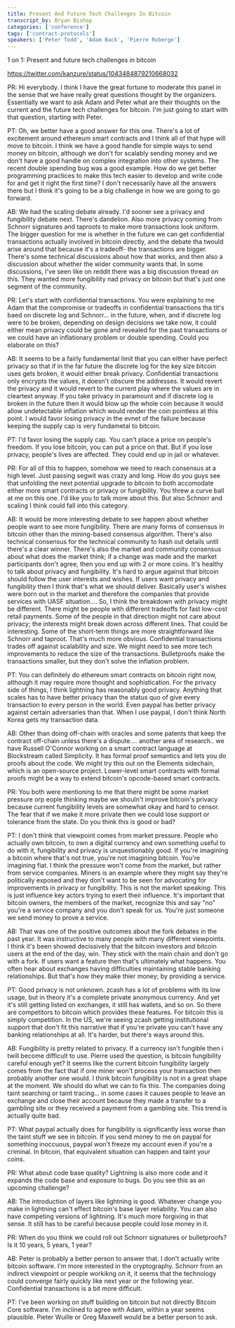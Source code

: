 ```yaml
---
title: Present And Future Tech Challenges In Bitcoin
transcript_by: Bryan Bishop
categories: ['conference']
tags: ['contract-protocols']
speakers: ['Peter Todd', 'Adam Back', 'Pierre Roberge']
---
```

1 on 1: Present and future tech challenges in bitcoin

<https://twitter.com/kanzure/status/1043484879210668032>

PR: Hi everybody. I think I have the great fortune to moderate this panel in the sense that we have really great questions thought by the organizers. Essentially we want to ask Adam and Peter what are their thoughts on the current and the future tech challenges for bitcoin. I'm just going to start with that question, starting with Peter.

PT: Oh, we better have a good answer for this one. There's a lot of excitement around ethereum smart contracts and I think all of that hype will move to bitcoin. I think we have a good handle for simple ways to send money on bitcoin, although we don't for scalably sending money and we don't have a good handle on complex integration into other systems. The recent double spending bug was a good example. How do we get better programming practices to make this tech easier to develop and write code for and get it right the first time? I don't necessarily have all the answers there but I think it's going to be a big challenge in how we are going to go forward.

AB: We had the scaling debate already. I'd sooner see a privacy and fungibility debate next. There's dandelion. Also more privacy coming from Schnorr signatures and taproots to make more transactions look uniform. The bigger question for me is whether in the future we can get confidential transactions actually involved in bitcoin directly, and the debate tha twould arise around that because it's a tradeoff- the transactions are bigger. There's some technical discussions about how that works, and then also a discussion about whether the wider community wants that. In some discussions, I've seen like on reddit there was a big discussion thread on this. They wanted more fungibility nad privacy on bitcoin but that's just one segment of the community.

PR: Let's start with confidential transactions. You were explaining to me Adam that the compromise or tradeoffs in confidential transactions tha tit's baed on discrete log and Schnorr... in the future, when, and if discrete log were to be broken, depending on design decisions we take now, it could either mean privacy could be gone and revealed for the past transactions or we could have an inflationary problem or double spending. Could you elaborate on this?

AB: It seems to be a fairly fundamental limit that you can either have perfect privacy so that if in the far future the discrete log for the key size bitcoin uses gets broken, it would either break privacy. Confidential transactions only encrypts the values, it doesn't obscure the addresses. It would revert the privacy and it would revert to the current play where the values are in cleartext anyway. If you take privacy in paramount and if discrete log is broken in the future then it would blow up the whole coin because it would allow undetectable inflation which would render the coin pointless at this point. I would favor losing privacy in the evnet of the failure because keeping the supply cap is very fundametal to bitcoin.

PT: I'd favor losing the supply cap. You can't place a price on people's freedom. If you lose bitcoin, you can put a price on that. But if you lose privacy, people's lives are affected. They could end up in jail or whatever.

PR: For all of this to happen, somehow we need to reach consensus at a high level. Just passing segwit was crazy and long. How do you guys see that unfolding the next potential upgrade to bitcoin to both accomodate either more smart contracts or privacy or fungibility. You threw a curve ball at me on this one. I'd like you to talk more about this. But also Schnorr and scaling I think could fall into this category.

AB: It would be more interesting debate to see happen about whether people want to see more fungibility. There are many forms of consensus in bitcoin other than the mining-based consensus algorithm. There's also technical consensus for the technical community to hash out details until there's a clear winner. There's also the market and community consensus about what does the market think; if a change was made and the market participants don't agree, then you end up with 2 or more coins. It's healthy to talk about privacy and fungibility. It's hard to argue against that bitcoin should follow the user interests and wishes. If users want privacy and fungibility then I think that's what we should deliver. Basically user's wishes were born out in the market and therefore the companies that provide services with UASF situation.... So, I think the breakdown with privacy might be different. There might be people with different tradeoffs for fast low-cost retail payments. Some of the people in that direction might not care about privacy; the interests might break down across different lines. That could be interesting. Some of the short-term things are more straightforward like Schnorr and taproot. That's much more obvious. Confidential transactions trades off against scalability and size. We might need to see more tech improvements to reduce the size of the transactions. Bulletproofs make the transactions smaller, but they don't solve the inflation problem.

PT: You can definitely do ethereum smart contracts on bitcoin right now, although it may require more thought and sophistication. For the privacy side of things, I think lightning has reasonably good privacy. Anything that scales has to have better privacy than the status quo of give every transaction to every person in the world. Even paypal has better privacy against certain adversaries than that. When I use paypal, I don't think North Korea gets my transaction data.

AB: Other than doing off-chain with oracles and some patents that keep the contract off-chain unless there's a dispute.... another area of research.. we have Russell O'Connor working on a smart contract language at Blockstream called Simplicity. It has formal proof semantics and lets you do proofs about the code. We might try this out on the Elements sidechain, which is an open-source project. Lower-level smart contracts with formal proofs might be a way to extend bitcoin's opcode-based smart contracts.

PR: You both were mentioning to me that there might be some market pressure orp eople thinking maybe we shouln't improve bitcoin's privacy because current fungibility levels are somewhat okay and hard to censor. The fear that if we make it more private then we could lose support or tolerance from the state. Do you think this is good or bad?

PT: I don't think that viewpoint comes from market pressure. People who actually own bitcoin, to own a digital currency and own something useful to do with it, fungibility and privacy is unquestionably good. If you're imagining a bitcoin where that's not true, you're not imagining bitcoin. You're imagining fiat. I think the pressure won't come from the market, but rather from service companies. Miners is an example where they might say they're politically exposed and they don't want to be seen for advocating for improvements in privacy or fungibility. This is not the market speaking. This is just influence key actors trying to exert their influence. It's important that bitcoin owners, the members of the market, recognize this and say "no" you're a service company and you don't speak for us. You're just someone we send money to prove a service.

AB: That was one of the positive outcomes about the fork debates in the past year. It was instructive to many people with many different viewpoints. I think it's been showed decissively that the bitcoin investors and bitcoin users at the end of the day, win. They stick with the main chain and don't go with a fork. If users want a feature then that's ultimately what happens. You often hear about exchanges having difficulties maintaining stable banking relationships. But that's how they make thier money; by providing a service.

PT: Good privacy is not unknown. zcash has a lot of problems with its low usage, but in theory it's a complete private anonymous currency. And yet it's still getting listed on exchanges, it still has wallets, and so on. So there are competitors to bitcoin which provides these features. For bitcoin this is simply competition. In the US, we're seeing zcash getting institutional support that don't fit this narrative that if you're private you can't have any banking relationships at all. It's harder, but there's ways around this.

AB: Fungibility is pretty related to privacy. If a currency isn't fungible then i twill become difficult to use. Pierre used the question, is bitcoin fungibility careful enough yet? It seems like the current bitcoin fungibility largely comes from the fact that if one miner won't process your transaction then probably another one would. I think bitcoin fungibility is not in a great shape at the moment. We should do what we can to fix this. The companies doing taint searching or taint tracing... in some cases it causes people to leave an exchange and close their account because they made a transfer to a gambling site or they received a payment from a gambling site. This trend is actually quite bad.

PT: What paypal actually does for fungibility is significantly less worse than the taint stuff we see in bitcoin. If you send money to me on paypal for something inoccuous, paypal won't freeze my account even if you're a criminal. In bitcoin, that equivalent situation can happen and taint your coins.

PR: What about code base quality? Lightning is also more code and it expands the code base and exposure to bugs. Do you see this as an upcoming challenge?

AB: The introduction of layers like lightning is good. Whatever change you make in lightning can't effect bitcoin's base layer reliability. You can also have competing versions of lightning. It's much more forgiving in that sense. It still has to be careful because people could lose money in it.

PR: When do you think we could roll out Schnorr signatures or bulletproofs? Is it 10 years, 5 years, 1 year?

AB: Peter is probably a better person to answer that. I don't actually write bitcoin software. I'm more interested in the cryptography. Schnorr from an indirect viewpoint or people workikng on it, it seems that the technology could converge fairly quickly like next year or the following year. Confidential transactions is a bit more difficult.

PT: I've been working on stuff building on bitcoin but not directly Bitcoin Core software. I'm inclined to agree with Adam, within a year seems plausible. Pieter Wuille or Greg Maxwell would be a better person to ask.




